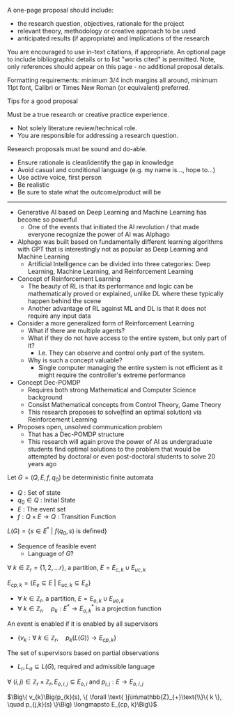
A one-page proposal should include:
- the research question, objectives, rationale for the project
- relevant theory, methodology or creative approach to be used
- anticipated results (if appropriate) and implications of the research
    
You are encouraged to use in-text citations, if appropriate. An optional page to include bibliographic details or to list "works cited" is permitted. Note, only references should appear on this page - no additional proposal details.

Formatting requirements: minimum 3/4 inch margins all around, minimum 11pt font, Calibri or Times New Roman (or equivalent) preferred.

Tips for a good proposal

Must be a true research or creative practice experience.
- Not solely literature review/technical role.
- You are responsible for addressing a research question.
    
Research proposals must be sound and do-able.
- Ensure rationale is clear/identify the gap in knowledge
- Avoid casual and conditional language (e.g. my name is..., hope to...)
- Use active voice, first person
- Be realistic
- Be sure to state what the outcome/product will be

---
- Generative AI based on Deep Learning and Machine Learning has become so powerful
	- One of the events that initiated the AI revolution / that made everyone recognize the power of AI was Alphago
- Alphago was built based on fundamentally different learning algorithms with GPT that is interestingly not as popular as Deep Learning and Machine Learning
	- Artificial Intelligence can be divided into three categories: Deep Learning, Machine Learning, and Reinforcement Learning
- Concept of Reinforcement Learning
	- The beauty of RL is that its performance and logic can be mathematically proved or explained, unlike DL where these typically happen behind the scene
	- Another advantage of RL against ML and DL is that it does not require any input data
- Consider a more generalized form of Reinforcement Learning
	- What if there are multiple agents?
	- What if they do not have access to the entire system, but only part of it?
		- I.e. They can observe and control only part of the system.
	- Why is such a concept valuable? 
		- Single computer managing the entire system is not efficient as it might require the controller's extreme performance
- Concept Dec-POMDP
	- Requires both strong Mathematical and Computer Science background
	- Consist Mathematical concepts from Control Theory, Game Theory
	- This research proposes to solve(find an optimal solution) via Reinforcement Learning
- Proposes open, unsolved communication problem
	- That has a Dec-POMDP structure
	- This research will again prove the power of AI as undergraduate students find optimal solutions to the problem that would be attempted by doctoral or even post-doctoral students to solve 20 years ago  




Let $G=(Q,E,f,q_{0})$ be deterministic finite automata
- $Q$ : Set of state
- $q_{0}\in Q$ : Initial State
- $E$ : The event set
- $f:Q\times E\to Q$ : Transition Function

$L(G)=\{ s\in E^{*}\text{ | }f(q_{0}, s)\text{ is defined} \}$
- Sequence of feasible event
	- Language of $G$?

$\forall \text{ }k\in\mathbb{Z}_{r}=\{ 1,2,\dots r \}$, a partition, $E=E_{c,k}\cup E_{uc, k}$

$E_{cp, k}=\{ E_{e}\subseteq E\text{ | }E_{uc, k}\subseteq E_{e} \}$
- $\forall \text{ }k\in\mathbb{Z}_{r}$, a partition, $E=E_{o,k}\cup E_{uo,k}$
- $\forall \text{ }k\in\mathbb{Z}_{r},\quad p_{k}:E^{*}\to E^{*}_{o,k}$  is a projection function

An event is enabled if it is enabled by all supervisors
- $\{ v_{k}:\forall \text{ }k\in\mathbb{Z}_{r},\quad p_{k}(L(G))\to E_{cp, k} \}$

The set of supervisors based on partial observations
- $L_{r}, L_{a}\subseteq L(G)$, required and admissible language

$\forall \text{ }(i,j)\in\mathbb{Z}_{r}\times\mathbb{Z}_{r}, E_{o,i,j}\subseteq E_{o,i}$ and $p_{i,j}:E\to E_{o,i,j}$

$\Big\{ v_{k}\Big(p_{k}(s), \{ \forall \text{ }j\in\mathbb{Z}_{+}\text{\\}\{ k \}, \quad p_{j,k}(s) \}\Big) \longmapsto E_{cp, k}\Big\}$
